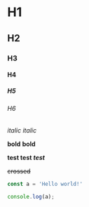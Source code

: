 # H1
## H2
### H3
#### H4
##### H5
###### H6

*italic*
_italic_

**bold**
__bold__

**test test _test_**

~~crossed~~

```javascript
const a = 'Hello world!'

console.log(a);
```